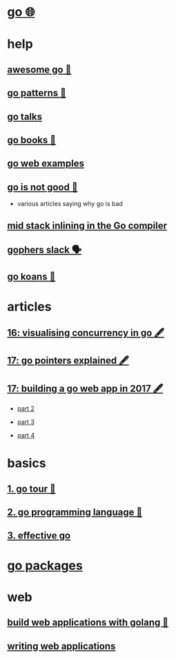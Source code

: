 # [go 🌐](http://www.wikiwand.com/en/Go_(programming_language))


# help


## [awesome go 🐙](https://github.com/avelino/awesome-go)

## [go patterns 🐙](https://github.com/tmrts/go-patterns)

## [go talks](https://talks.golang.org)

## [go books 🐙](https://github.com/dariubs/GoBooks)

## [go web examples](https://gowebexamples.github.io/)

## [go is not good 🐙](https://github.com/ksimka/go-is-not-good)

- various articles saying why go is bad

## [mid stack inlining in the Go compiler](https://docs.google.com/presentation/d/1Wcblp3jpfeKwA0Y4FOmj63PW52M_qmNqlQkNaLj0P5o/preview?slide=id.p)

## [gophers slack 🗣️](https://invite.slack.golangbridge.org)

## [go koans 🐙](https://github.com/cdarwin/go-koans)


# articles


## [16: visualising concurrency in go 🖋️](http://divan.github.io/posts/go_concurrency_visualize/)

## [17: go pointers explained 🖋️](https://dave.cheney.net/2017/04/26/understand-go-pointers-in-less-than-800-words-or-your-money-back)

## [17: building a go web app in 2017 🖋️](https://grisha.org/blog/2017/04/27/simplistic-go-web-app/)

- [part 2](https://grisha.org/blog/2017/04/27/simplistic-go-web-app-part-2/)

- [part 3](https://grisha.org/blog/2017/04/27/go-web-app-part-3/)

- [part 4](https://grisha.org/blog/2017/04/27/go-web-app-part-4/)


# basics


## [1. go tour 👾](https://tour.golang.org/welcome/1)

## [2. go programming language 📕](https://www.goodreads.com/book/show/25080953-the-go-programming-language)

## [3. effective go](https://golang.org/doc/effective_go.html)


# [go packages](https://godoc.org/)


# web


## [build web applications with golang 📖](https://astaxie.gitbooks.io/build-web-application-with-golang/en/)

## [writing web applications](https://golang.org/doc/articles/wiki/)

